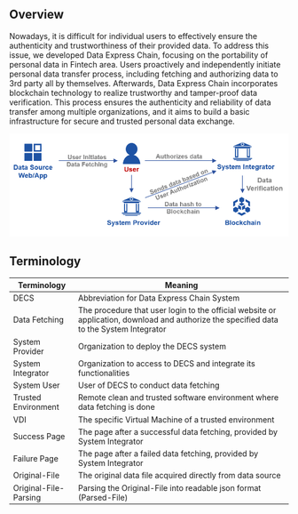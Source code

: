 ## Overview

Nowadays, it is difficult for individual users to effectively ensure the authenticity and trustworthiness of their provided data. To address this issue, we developed Data Express Chain, focusing on the portability of personal data in Fintech area. Users proactively and independently initiate personal data transfer process, including fetching and authorizing data to 3rd party all by themselves. Afterwards, Data Express Chain incorporates blockchain technology to realize trustworthy and tamper-proof data verification. This process ensures the authenticity and reliability of data transfer among multiple organizations, and it aims to build a basic infrastructure for secure and trusted personal data exchange.


![image](./en/1-1.png)

## Terminology

| **Terminology** | **Meaning**                                                                                                                           |
| --------------------- | ------------------------------------------------------------------------------------------------------------------------------------------- |
| DECS                  | Abbreviation for Data Express Chain System                                                                                                  |
| Data Fetching         | The procedure that user login to the official website or application, download and authorize the specified data to the System Integrator |
| System Provider       | Organization to deploy the DECS system                                                                                                      |
| System Integrator     | Organization to access to DECS and integrate its functionalities                                                                            |
| System User           | User of DECS to conduct data fetching                                                                                                       |
| Trusted Environment   | Remote clean and trusted software environment where data fetching is done                                                                   |
| VDI                   | The specific Virtual Machine of a trusted environment                                                                                       |
| Success Page          | The page after a successful data fetching, provided by System Integrator                                                                    |
| Failure Page          | The page after a failed data fetching, provided by System Integrator                                                                       |
| Original-File         | The original data file acquired directly from data source                                                                                   |
| Original-File-Parsing | Parsing the Original-File into readable json format (Parsed-File)                                                                          |
